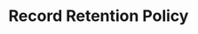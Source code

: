 ---
title: "Record Retention Policy"
lastUpdated: "2025-07-15"
seo:
  title: "Record Retention Policy"
  description: "Policy for retention and destruction of organizational records."
--- 